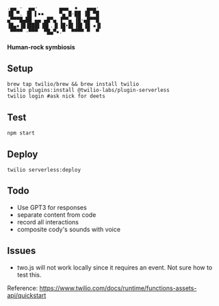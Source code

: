 ```
.▄▄ ·  ▄▄·       ▄▄▄  ▪   ▄▄▄· 
▐█ ▀. ▐█ ▌▪▪     ▀▄ █·██ ▐█ ▀█ 
▄▀▀▀█▄██ ▄▄ ▄█▀▄ ▐▀▀▄ ▐█·▄█▀▀█ 
▐█▄▪▐█▐███▌▐█▌.▐▌▐█•█▌▐█▌▐█ ▪▐▌
 ▀▀▀▀ ·▀▀▀  ▀█▄▀▪.▀  ▀▀▀▀ ▀  ▀ 
```


#### Human-rock symbiosis


## Setup
```
brew tap twilio/brew && brew install twilio
twilio plugins:install @twilio-labs/plugin-serverless
twilio login #ask nick for deets
```

## Test
```
npm start
```

## Deploy
```
twilio serverless:deploy
```

## Todo
* Use GPT3 for responses
* separate content from code
* record all interactions
* composite cody's sounds with voice

## Issues
* two.js will not work locally since it requires an event. Not sure how to test this. 

Reference: https://www.twilio.com/docs/runtime/functions-assets-api/quickstart
